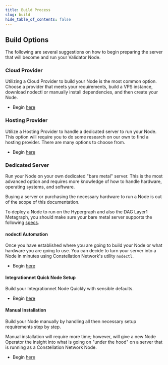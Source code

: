 ```yaml
---
title: Build Process
slug: build
hide_table_of_contents: false
---
```


## Build Options

The following are several suggestions on how to begin preparing the server that will become and run your Validator Node.

### Cloud Provider
Utilizing a Cloud Provider to build your Node is the most common option.  Choose a provider that meets your requirements, build a VPS instance, download nodectl or manually install dependencies, and then create your Node. 

- Begin [here](/validate/validator/providers)

### Hosting Provider
Utilize a Hosting Provider to handle a dedicated server to run your Node.  This option will require you to do some research on our own to find a hosting provider.  There are many options to choose from.

- Begin [here](https://www.google.com/search?q=top+10+hosting+providers)

### Dedicated Server
Run your Node on your own dedicated "bare metal" server.  This is the most advanced option and requires more knowledge of how to handle hardware, operating systems, and software.

Buying a server or purchasing the necessary hardware to run a Node is out of the scope of this documentation. 

To deploy a Node to run on the Hypergraph and also the DAG Layer1 Metagraph, you should make sure your bare metal server supports the following [specs](/validate/validator/specs).

#### nodectl Automation
Once you have established where you are going to build your Node or what hardware you are going to use.  You can decide to turn your server into a Node in minutes using Constellation Network's utility `nodectl`.

- Begin [here](/validate/automated/nodectl)

#### Integrationnet Quick Node Setup
Build your Integrationnet Node Quickly with sensible defaults.

- Begin [here](/validate/resources/integrationnet-node-quick-install)


#### Manual Installation
Build your Node manually by handling all then necessary setup requirements step by step.  

Manual installation will require more time; however, will give a new Node Operator the insight into what is going on "under the hood" on a server that is running as a Constellation Network Node.  

- Begin [here](/validate/manual/manual-install-getting-started)
